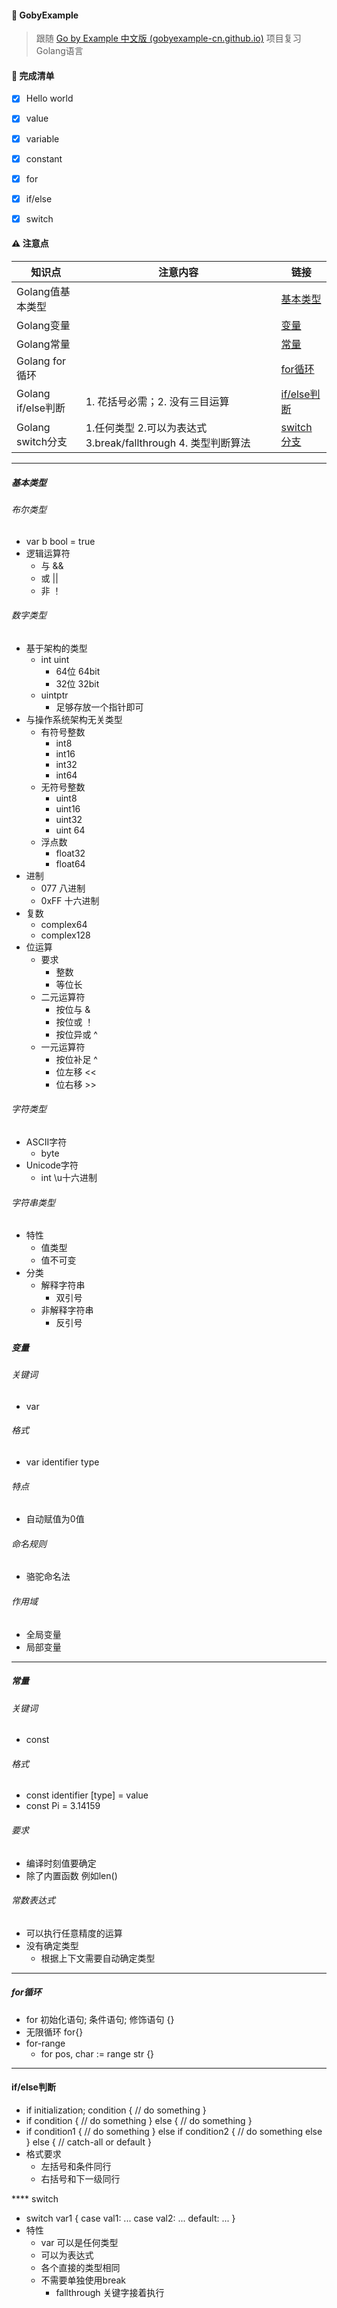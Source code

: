 #### :rocket: GobyExample

> 跟随 [Go by Example 中文版 (gobyexample-cn.github.io)](https://gobyexample-cn.github.io/) 项目复习Golang语言



#### :bicyclist: 完成清单

- [x] Hello world
- [x] value
- [x] variable
- [x] constant
- [x] for
- [x] if/else
- [x] switch




#### :warning: 注意点

| 知识点 | 注意内容 | 链接 |
| ------ | -------- | ---- |
|   Golang值基本类型     |          |  [基本类型](#value)|
|   Golang变量     |          |  [变量](#variable)   |
|      Golang常量  |          | [常量](#const)     |
| Golang for循环||[for循环](#for)|
| Golang if/else判断|1. 花括号必需；2. 没有三目运算|[if/else判断](#ifelse)|
| Golang switch分支|1.任何类型 2.可以为表达式 3.break/fallthrough 4. 类型判断算法 |[switch分支](#switch)|


****


##### <span id="value">基本类型</span>

###### 布尔类型
- var b bool = true
- 逻辑运算符
	- 与 &&
	- 或 ||
	- 非 ！
###### 数字类型
- 基于架构的类型
	- int uint
		- 64位  64bit
		- 32位 32bit
	- uintptr
		- 足够存放一个指针即可
- 与操作系统架构无关类型
	- 有符号整数
		- int8
		- int16
		- int32
		- int64
	- 无符号整数
		- uint8
		- uint16
		- uint32
		- uint 64
	- 浮点数
		- float32
		- float64
- 进制
	- 077 八进制
	- 0xFF 十六进制
- 复数
	- complex64
	- complex128
- 位运算
	- 要求
		- 整数
		- 等位长
	- 二元运算符
		- 按位与 &
		- 按位或 ！
		- 按位异或 ^
	- 一元运算符
		- 按位补足 ^
		- 位左移 <<
		- 位右移 >>
###### 字符类型
- ASCII字符
	- byte
- Unicode字符
	- int \u十六进制
###### 字符串类型
- 特性
	- 值类型
	- 值不可变
- 分类
	- 解释字符串
		- 双引号
	- 非解释字符串
		- 反引号
##### <span id="variable">变量</span>
###### 关键词
- var
###### 格式
- var identifier type
###### 特点
- 自动赋值为0值
###### 命名规则
- 骆驼命名法
###### 作用域
- 全局变量
- 局部变量

****
##### <span id="const">常量</span>
###### 关键词
- const
###### 格式
- const identifier [type] = value
- const Pi = 3.14159
###### 要求
- 编译时刻值要确定
- 除了内置函数 例如len()
###### 常数表达式
- 可以执行任意精度的运算
- 没有确定类型
	- 根据上下文需要自动确定类型

****

##### <span id="for">for循环</span>
- for 初始化语句; 条件语句; 修饰语句 {}
- 无限循环  for{}
- for-range
	- for pos, char := range str {}

****
#### <span id="if">if/else判断</span>

- if initialization; condition {
    // do something 
}
- if condition {
    // do something 
} else {
    // do something 
}
- if condition1 {
    // do something 
} else if condition2 {
    // do something else    
} else {
    // catch-all or default
}
- 格式要求
	- 左括号和条件同行
	- 右括号和下一级同行

**** <span id="witch">switch</span>
- switch var1 {
    case val1:
        ...
    case val2:
        ...
    default:
        ...
}
- 特性
	- var 可以是任何类型
	- 可以为表达式
	- 各个直接的类型相同
	- 不需要单独使用break
		- fallthrough 关键字接着执行